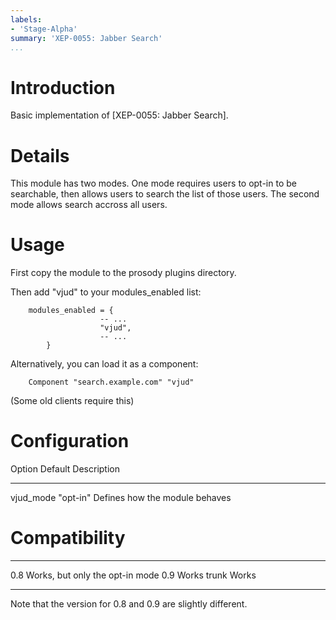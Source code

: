 ```yaml
---
labels:
- 'Stage-Alpha'
summary: 'XEP-0055: Jabber Search'
...
```


Introduction
============

Basic implementation of [XEP-0055: Jabber Search].

Details
=======

This module has two modes. One mode requires users to opt-in to be
searchable, then allows users to search the list of those users. The
second mode allows search accross all users.

Usage
=====

First copy the module to the prosody plugins directory.

Then add "vjud" to your modules\_enabled list:

        modules_enabled = {
                        -- ...
                        "vjud",
                        -- ...
            }

Alternatively, you can load it as a component:

        Component "search.example.com" "vjud"

(Some old clients require this)

Configuration
=============

  Option       Default    Description
  ------------ ---------- --------------------------------
  vjud\_mode   "opt-in"   Defines how the module behaves

Compatibility
=============

  ------- ---------------------------------
  0.8     Works, but only the opt-in mode
  0.9     Works
  trunk   Works
  ------- ---------------------------------

Note that the version for 0.8 and 0.9 are slightly different.

